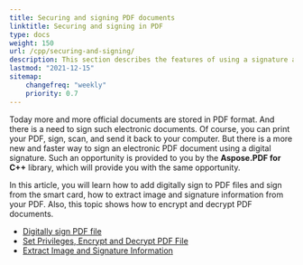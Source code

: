```yaml
---
title: Securing and signing PDF documents 
linktitle: Securing and signing in PDF
type: docs
weight: 150
url: /cpp/securing-and-signing/
description: This section describes the features of using a signature and securing your PDF document using C++
lastmod: "2021-12-15"
sitemap:
    changefreq: "weekly"
    priority: 0.7
---
```


Today more and more official documents are stored in PDF format. And there is a need to sign such electronic documents. Of course, you can print your PDF, sign, scan, and send it back to your computer. But there is a more new and faster way to sign an electronic PDF document using a digital signature. Such an opportunity is provided to you by the **Aspose.PDF for C++** library, which will provide you with the same opportunity.

In this article, you will learn how to add digitally sign to PDF files and sign from the smart card, how to extract image and signature information from your PDF. Also, this topic shows how to encrypt and decrypt PDF documents.

- [Digitally sign PDF file](/pdf/cpp/digitally-sign-pdf-file/)
- [Set Privileges, Encrypt and Decrypt PDF File](/pdf/cpp/set-privileges-encrypt-and-decrypt-pdf-file/)
- [Extract Image and Signature Information](/pdf/cpp/extract-image-and-signature-information/)

